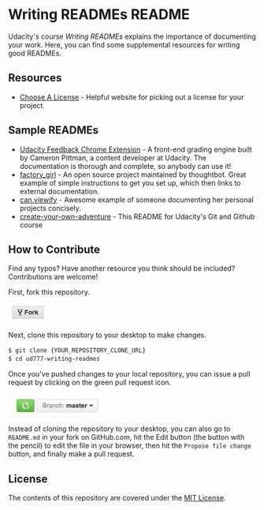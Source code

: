 # Writing READMEs README

Udacity's course _Writing READMEs_ explains the importance of documenting your work. Here, you can find some supplemental resources for writing good READMEs.

## Resources

* [Choose A License](http://choosealicense.com/) - Helpful website for picking out a license for your project.

## Sample READMEs

* [Udacity Feedback Chrome Extension](https://github.com/udacity/frontend-grading-engine) - A front-end grading engine built by Cameron Pittman, a content developer at Udacity. The documentation is thorough and complete, so anybody can use it!
* [factory_girl](https://github.com/thoughtbot/factory_girl) - An open source project maintained by thoughtbot. Great example of simple instructions to get you set up, which then links to external documentation.
* [can.viewify](https://github.com/zkat/can.viewify) - Awesome example of someone documenting her personal projects concisely.
* [create-your-own-adventure](https://github.com/udacity/create-your-own-adventure) - This README for Udacity's Git and Github course

## How to Contribute

Find any typos? Have another resource you think should be included? Contributions are welcome!

First, fork this repository.

![Fork Icon](images/fork-icon.png)

Next, clone this repository to your desktop to make changes.

```sh
$ git clone {YOUR_REPOSITORY_CLONE_URL}
$ cd ud777-writing-readmes
```

Once you've pushed changes to your local repository, you can issue a pull request by clicking on the green pull request icon.

![Pull Request Icon](images/pull-request-icon.png)

Instead of cloning the repository to your desktop, you can also go to `README.md` in your fork on GitHub.com, hit the Edit button (the button with the pencil) to edit the file in your browser, then hit the `Propose file change` button, and finally make a pull request. 

## License

The contents of this repository are covered under the [MIT License](LICENSE).
